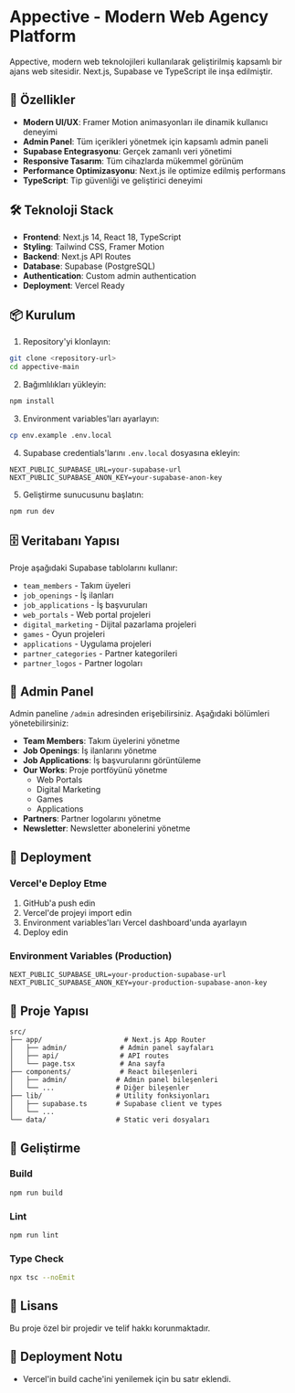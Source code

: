# Appective - Modern Web Agency Platform

Appective, modern web teknolojileri kullanılarak geliştirilmiş kapsamlı bir ajans web sitesidir. Next.js, Supabase ve TypeScript ile inşa edilmiştir.

## 🚀 Özellikler

- **Modern UI/UX**: Framer Motion animasyonları ile dinamik kullanıcı deneyimi
- **Admin Panel**: Tüm içerikleri yönetmek için kapsamlı admin paneli
- **Supabase Entegrasyonu**: Gerçek zamanlı veri yönetimi
- **Responsive Tasarım**: Tüm cihazlarda mükemmel görünüm
- **Performance Optimizasyonu**: Next.js ile optimize edilmiş performans
- **TypeScript**: Tip güvenliği ve geliştirici deneyimi

## 🛠️ Teknoloji Stack

- **Frontend**: Next.js 14, React 18, TypeScript
- **Styling**: Tailwind CSS, Framer Motion
- **Backend**: Next.js API Routes
- **Database**: Supabase (PostgreSQL)
- **Authentication**: Custom admin authentication
- **Deployment**: Vercel Ready

## 📦 Kurulum

1. Repository'yi klonlayın:
```bash
git clone <repository-url>
cd appective-main
```

2. Bağımlılıkları yükleyin:
```bash
npm install
```

3. Environment variables'ları ayarlayın:
```bash
cp env.example .env.local
```

4. Supabase credentials'larını `.env.local` dosyasına ekleyin:
```env
NEXT_PUBLIC_SUPABASE_URL=your-supabase-url
NEXT_PUBLIC_SUPABASE_ANON_KEY=your-supabase-anon-key
```

5. Geliştirme sunucusunu başlatın:
```bash
npm run dev
```

## 🗄️ Veritabanı Yapısı

Proje aşağıdaki Supabase tablolarını kullanır:

- `team_members` - Takım üyeleri
- `job_openings` - İş ilanları
- `job_applications` - İş başvuruları
- `web_portals` - Web portal projeleri
- `digital_marketing` - Dijital pazarlama projeleri
- `games` - Oyun projeleri
- `applications` - Uygulama projeleri
- `partner_categories` - Partner kategorileri
- `partner_logos` - Partner logoları

## 🎯 Admin Panel

Admin paneline `/admin` adresinden erişebilirsiniz. Aşağıdaki bölümleri yönetebilirsiniz:

- **Team Members**: Takım üyelerini yönetme
- **Job Openings**: İş ilanlarını yönetme
- **Job Applications**: İş başvurularını görüntüleme
- **Our Works**: Proje portföyünü yönetme
  - Web Portals
  - Digital Marketing
  - Games
  - Applications
- **Partners**: Partner logolarını yönetme
- **Newsletter**: Newsletter abonelerini yönetme

## 🚀 Deployment

### Vercel'e Deploy Etme

1. GitHub'a push edin
2. Vercel'de projeyi import edin
3. Environment variables'ları Vercel dashboard'unda ayarlayın
4. Deploy edin

### Environment Variables (Production)

```env
NEXT_PUBLIC_SUPABASE_URL=your-production-supabase-url
NEXT_PUBLIC_SUPABASE_ANON_KEY=your-production-supabase-anon-key
```

## 📁 Proje Yapısı

```
src/
├── app/                    # Next.js App Router
│   ├── admin/             # Admin panel sayfaları
│   ├── api/               # API routes
│   └── page.tsx           # Ana sayfa
├── components/            # React bileşenleri
│   ├── admin/            # Admin panel bileşenleri
│   └── ...               # Diğer bileşenler
├── lib/                  # Utility fonksiyonları
│   ├── supabase.ts       # Supabase client ve types
│   └── ...
└── data/                 # Static veri dosyaları
```

## 🔧 Geliştirme

### Build
```bash
npm run build
```

### Lint
```bash
npm run lint
```

### Type Check
```bash
npx tsc --noEmit
```

## 📝 Lisans

Bu proje özel bir projedir ve telif hakkı korunmaktadır.

## 📝 Deployment Notu

- Vercel'in build cache'ini yenilemek için bu satır eklendi.
